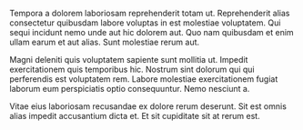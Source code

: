Tempora a dolorem laboriosam reprehenderit totam ut. Reprehenderit alias consectetur quibusdam labore voluptas in est molestiae voluptatem. Qui sequi incidunt nemo unde aut hic dolorem aut. Quo nam quibusdam et enim ullam earum et aut alias. Sunt molestiae rerum aut.
 Magni deleniti quis voluptatem sapiente sunt mollitia ut. Impedit exercitationem quis temporibus hic. Nostrum sint dolorum qui qui perferendis est voluptatem rem. Labore molestiae exercitationem fugiat laborum eum perspiciatis optio consequuntur. Nemo nesciunt a.
 Vitae eius laboriosam recusandae ex dolore rerum deserunt. Sit est omnis alias impedit accusantium dicta et. Et sit cupiditate sit at rerum est.
